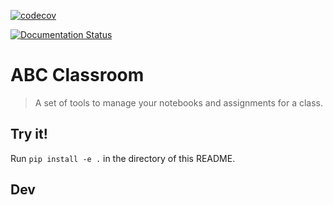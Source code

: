 

[![codecov](https://codecov.io/gh/earthlab/abc-classroom/branch/master/graph/badge.svg)](https://codecov.io/gh/earthlab/abc-classroom)

[![Documentation Status](https://readthedocs.org/projects/abc-classroom/badge/?version=latest)](https://abc-classroom.readthedocs.io/en/latest/?badge=latest)

# ABC Classroom

> A set of tools to manage your notebooks and assignments for a class.


## Try it!

Run `pip install -e .` in the directory of this README.


## Dev
